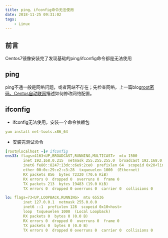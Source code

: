 ```yaml
---
title: ping、ifconfig命令无法使用
date: 2018-11-25 09:31:02
tags:
    - Linux
---
```

## 前言
Centos7镜像安装完了发现基础的ping/ifconfig命令都是无法使用
## ping
ping不通一般是网络问题，或者网站不存在；先检查网络，上一篇blog[root密码、Centos自动联网](https://www.rms360.top/2018/11/23/Linux/root%E5%AF%86%E7%A0%81%E3%80%81Centos%E8%87%AA%E5%8A%A8%E8%81%94%E7%BD%91/)描述如何修改网络配置。

## ifconfig

* ifconfig无法使用，安装一个命令依赖包

```yaml
yum install net-tools.x86_64
```

* 安装完测试命令

```yaml
[root@localhost ~]# ifconfig
ens33: flags=4163<UP,BROADCAST,RUNNING,MULTICAST>  mtu 1500
        inet 192.168.0.215  netmask 255.255.255.0  broadcast 192.168.0.255
        inet6 fe80::8247:13dc:c6e9:2ce0  prefixlen 64  scopeid 0x20<link>
        ether 00:0c:29:e2:c3:28  txqueuelen 1000  (Ethernet)
        RX packets 856  bytes 72320 (70.6 KiB)
        RX errors 0  dropped 0  overruns 0  frame 0
        TX packets 213  bytes 19483 (19.0 KiB)
        TX errors 0  dropped 0 overruns 0  carrier 0  collisions 0

lo: flags=73<UP,LOOPBACK,RUNNING>  mtu 65536
        inet 127.0.0.1  netmask 255.0.0.0
        inet6 ::1  prefixlen 128  scopeid 0x10<host>
        loop  txqueuelen 1000  (Local Loopback)
        RX packets 0  bytes 0 (0.0 B)
        RX errors 0  dropped 0  overruns 0  frame 0
        TX packets 0  bytes 0 (0.0 B)
        TX errors 0  dropped 0 overruns 0  carrier 0  collisions 0
```
